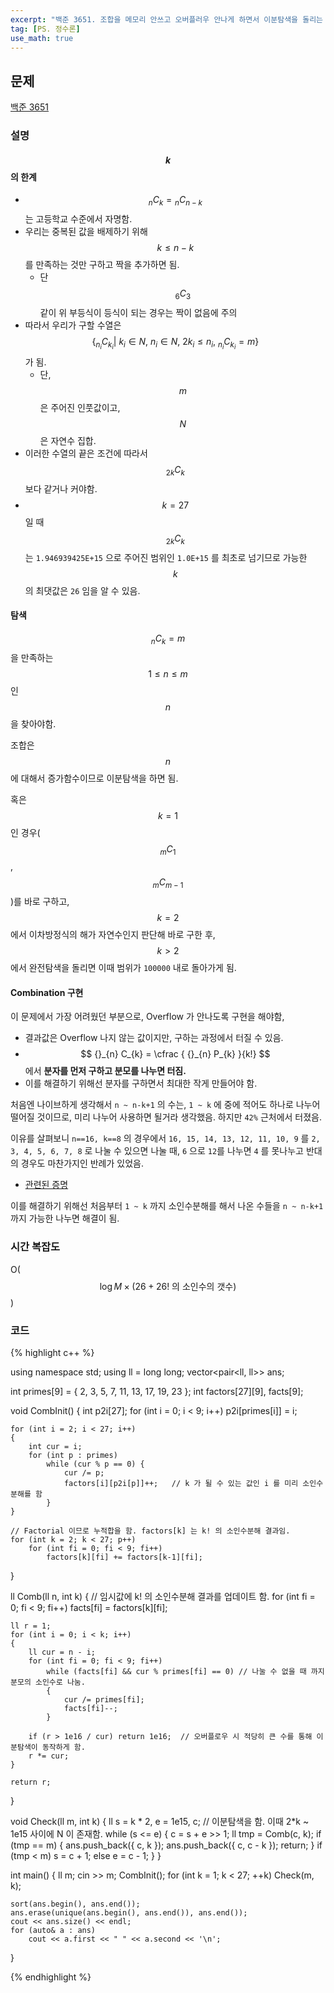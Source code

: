 ```yaml
---
excerpt: "백준 3651. 조합을 메모리 안쓰고 오버플러우 안나게 하면서 이분탐색을 돌리는 문제"
tag: [PS. 정수론]
use_math: true
---
```


## 문제

[백준 3651](https://www.acmicpc.net/problem/3651)



### 설명

#### $$k$$ 의 한계
+ $${}_{n} C_{k} = {}_{n} C_{n-k}$$ 는 고등학교 수준에서 자명함.
+ 우리는 중복된 값을 배제하기 위해  $$k \leq n - k$$ 를 만족하는 것만 구하고 짝을 추가하면 됨.
  + 단  $$ {}_{6} C_{3} $$ 같이 위 부등식이 등식이 되는 경우는 짝이 없음에 주의 
+ 따라서 우리가 구할 수열은 $$\left\{ {}_{n_i} C_{k_i} \vert \  k_i \in N,\ n_i \in N,\ 2k_i \leq n_i ,\ {}_{n_i} C_{k_i} = m \right\}$$ 가 됨.
  + 단, $$m$$ 은 주어진 인풋값이고, $$N$$ 은 자연수 집합.
+ 이러한 수열의 끝은 조건에 따라서 $$ {}_{2k} C_{k} $$ 보다 같거나 커야함.
+ $$k=27$$ 일 때 $$ {}_{2k} C_{k}$$ 는 ```1.946939425E+15``` 으로 주어진 범위인 ```1.0E+15``` 를 최초로 넘기므로 가능한 $$k$$ 의 최댓값은 ```26``` 임을 알 수 있음.


#### 탐색

$$  {}_{n} C_{k} = m $$ 을 만족하는 $$1 \leq n \leq m$$ 인 $$n$$ 을 찾아야함.

조합은 $$n$$ 에 대해서 증가함수이므로 이분탐색을 하면 됨.

혹은 $$k=1$$ 인 경우($$  {}_{m} C_{1} $$, $$  {}_{m} C_{m-1} $$ )를 바로 구하고, $$k=2$$ 에서 이차방정식의 해가 자연수인지 판단해 바로 구한 후, $$k > 2$$ 에서 완전탐색을 돌리면 이때 범위가 ```100000``` 내로 돌아가게 됨.


#### Combination 구현

이 문제에서 가장 어려웠던 부분으로, Overflow 가 안나도록 구현을 해야함,
+ 결과값은 Overflow 나지 않는 값이지만, 구하는 과정에서 터질 수 있음.
+ $$ {}_{n} C_{k} = \cfrac { {}_{n} P_{k} }{k!} $$ 에서 __분자를 먼저 구하고 분모를 나누면 터짐.__
+ 이를 해결하기 위해선 분자를 구하면서 최대한 작게 만들어야 함.

처음엔 나이브하게 생각해서 ```n ~ n-k+1``` 의 수는, ```1 ~ k``` 에 중에 적어도 하나로 나누어 떨어질 것이므로, 미리 나누어 사용하면 될거라 생각했음. 하지만 ```42%``` 근처에서 터졌음. 

이유를 살펴보니 ```n==16, k==8``` 의 경우에서 ```16, 15, 14, 13, 12, 11, 10, 9``` 를 ```2, 3, 4, 5, 6, 7, 8``` 로 나눌 수 있으면 나눌 때, ```6``` 으로 ```12```를 나누면 ```4```  를 못나누고 반대의 경우도 마찬가지인 반례가 있었음. 
+ [관련된 증명](https://cubane.tistory.com/8)

이를 해결하기 위해선 처음부터 ```1 ~ k``` 까지 소인수분해를 해서 나온 수들을 ```n ~ n-k+1``` 까지 가능한 나누면 해결이 됨.




### 시간 복잡도

O($$\log{M} \times (26 + 26!\text{ 의 소인수의 갯수})$$)



### 코드

{% highlight c++ %}

using namespace std;
using ll = long long;
vector<pair<ll, ll>> ans;

int primes[9] = { 2, 3, 5, 7, 11, 13, 17, 19, 23 };
int factors[27][9], facts[9];

void CombInit()
{
    int p2i[27];
    for (int i = 0; i < 9; i++)
        p2i[primes[i]] = i;

    for (int i = 2; i < 27; i++)
    {
        int cur = i;
        for (int p : primes)
            while (cur % p == 0) {
                cur /= p;
                factors[i][p2i[p]]++;   // k 가 될 수 있는 값인 i 를 미리 소인수분해를 함
            }
    }
    
    // Factorial 이므로 누적합을 함. factors[k] 는 k! 의 소인수분해 결과임.
    for (int k = 2; k < 27; p++)
    	for (int fi = 0; fi < 9; fi++)
    		factors[k][fi] += factors[k-1][fi];
}

ll Comb(ll n, int k)
{
	// 임시값에 k! 의 소인수분해 결과를 업데이트 함.
    for (int fi = 0; fi < 9; fi++)
        facts[fi] = factors[k][fi];

    ll r = 1;
    for (int i = 0; i < k; i++)
    {
        ll cur = n - i;
        for (int fi = 0; fi < 9; fi++)
            while (facts[fi] && cur % primes[fi] == 0) // 나눌 수 없을 때 까지 분모의 소인수로 나눔.
            {
                cur /= primes[fi];
                facts[fi]--;
            }
       
        if (r > 1e16 / cur) return 1e16;  // 오버플로우 시 적당히 큰 수를 통해 이분탐색이 동작하게 함. 
        r *= cur;
    }
    
    return r;
}

void Check(ll m, int k)
{
    ll s = k * 2, e = 1e15, c;  // 이분탐색을 함. 이때 2*k ~ 1e15 사이에 N 이 존재함.
    while (s <= e)
    {
        c = s + e >> 1;
        ll tmp = Comb(c, k);
        if (tmp == m)
        {
            ans.push_back({ c, k });
            ans.push_back({ c, c - k });
            return;
        }
        if (tmp < m) s = c + 1;
        else e = c - 1;
    }
}

int main()
{
    ll m;
    cin >> m;
    CombInit();
    for (int k = 1; k < 27; ++k)
        Check(m, k);

    sort(ans.begin(), ans.end());
    ans.erase(unique(ans.begin(), ans.end()), ans.end());
    cout << ans.size() << endl;
    for (auto& a : ans)
        cout << a.first << " " << a.second << '\n';
}

{% endhighlight %}


